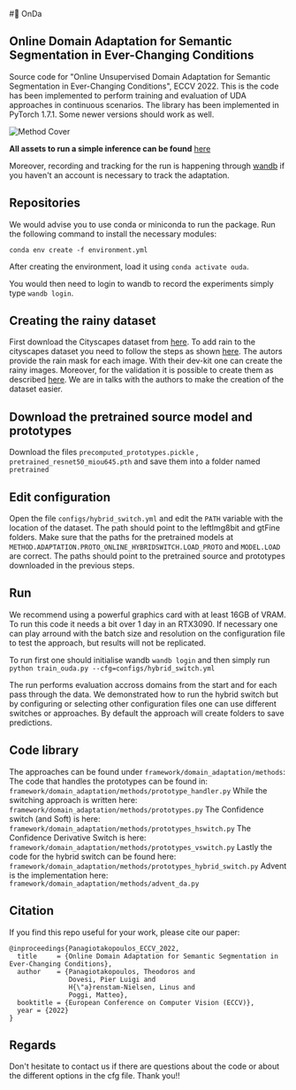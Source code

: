 #:ocean: OnDa
## Online Domain Adaptation for Semantic Segmentation in Ever-Changing Conditions

Source code for "Online Unsupervised Domain Adaptation for Semantic Segmentation in Ever-Changing Conditions", ECCV 2022.
This is the code has been implemented to perform training and evaluation of UDA approaches in continuous scenarios. 
The library has been implemented in PyTorch 1.7.1. Some newer versions should work as well.

![Method Cover](assets/images/cover-min.png)

**All assets to run a simple inference can be found** [here](https://drive.google.com/drive/folders/14X3XUjvnl0gwML4k7FI1yB9u9-oQmo-x?usp=sharing)

Moreover, recording and tracking for the run is happening through [wandb](https://wandb.com) if you haven't an account is necessary to track the adaptation.

## Repositories

We would advise you to use conda or miniconda to run the package. 
Run the following command to install the necessary modules:

```
conda env create -f environment.yml
```
<!-- Take note the `requirements.txt` contains absolute versions, newer versions might also be compatible with the code. -->
After creating the environment, load it using  `conda activate ouda`.

You would then need to login to wandb to record the experiments simply type `wandb login`.

## Creating the rainy dataset
First download the Cityscapes dataset from [here](https://www.cityscapes-dataset.com/).
To add rain to the cityscapes dataset you need to follow the steps as shown [here](https://team.inria.fr/rits/computer-vision/weather-augment/). The autors provide the rain mask for each image. With their dev-kit one can create the rainy images. Moreover, for the validation it is possible to create them as described [here](https://github.com/cv-rits/rain-rendering/issues/3). We are in talks with the authors to make the creation of the dataset easier.

## Download the pretrained source model and prototypes

Download the files `precomputed_prototypes.pickle` , `pretrained_resnet50_miou645.pth` and save them into a folder named `pretrained`

## Edit configuration

Open the file `configs/hybrid_switch.yml` and edit the `PATH` variable with the location of the dataset. The path should point to the leftImg8bit and gtFine folders. Make sure that the paths for the pretrained models at `METHOD.ADAPTATION.PROTO_ONLINE_HYBRIDSWITCH.LOAD_PROTO` and `MODEL.LOAD` are correct. The paths should point to the pretrained source and prototypes downloaded in the previous steps.

## Run

We recommend using a powerful graphics card with at least 16GB of VRAM. To run this code it needs a bit over 1 day in an RTX3090. If necessary one can play arround with the batch size and resolution on the configuration file to test the approach, but results will not be replicated.

To run first one should initialise wandb `wandb login` and then simply run `python train_ouda.py --cfg=configs/hybrid_switch.yml`

The run performs evaluation accross domains from the start and for each pass through the data. We demonstrated how to run the hybrid switch but by configuring or selecting other configuration files one can use different switches or approaches. By default the approach will create folders to save predictions.

## Code library

The approaches can be found under `framework/domain_adaptation/methods`:
The code that handles the prototypes can be found in: `framework/domain_adaptation/methods/prototype_handler.py`
While the switching approach is written here: `framework/domain_adaptation/methods/prototypes.py`
The Confidence switch (and Soft) is here: `framework/domain_adaptation/methods/prototypes_hswitch.py`
The Confidence Derivative Switch is here: `framework/domain_adaptation/methods/prototypes_vswitch.py`
Lastly the code for the hybrid switch can be found here: `framework/domain_adaptation/methods/prototypes_hybrid_switch.py`
Advent is the implementation here: `framework/domain_adaptation/methods/advent_da.py`

## Citation

If you find this repo useful for your work, please cite our paper:

```shell
@inproceedings{Panagiotakopoulos_ECCV_2022,
  title     = {Online Domain Adaptation for Semantic Segmentation in Ever-Changing Conditions},
  author    = {Panagiotakopoulos, Theodoros and
               Dovesi, Pier Luigi and
               H{\"a}renstam-Nielsen, Linus and
               Poggi, Matteo},
  booktitle = {European Conference on Computer Vision (ECCV)},
  year = {2022}
}
```   

## Regards

Don't hesitate to contact us if there are questions about the code or about the different options in the cfg file.
Thank you!!










